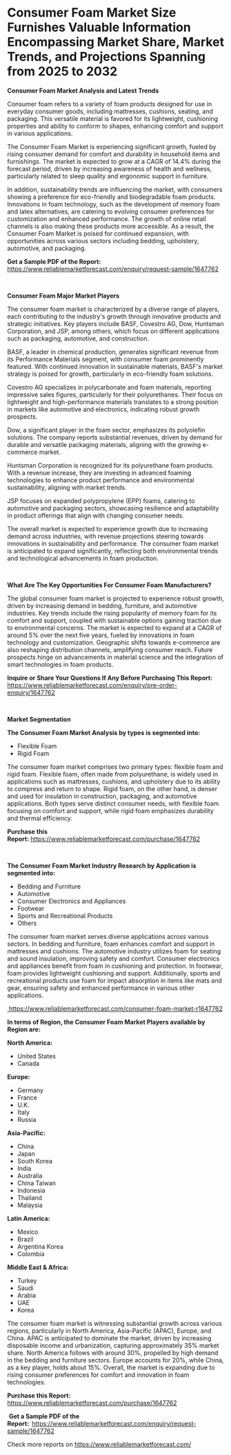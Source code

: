 <p><h1>Consumer Foam Market Size Furnishes Valuable Information Encompassing Market Share, Market Trends, and Projections Spanning from 2025 to 2032</h1></p><p><strong>Consumer Foam Market Analysis and Latest Trends</strong></p>
<p><p>Consumer foam refers to a variety of foam products designed for use in everyday consumer goods, including mattresses, cushions, seating, and packaging. This versatile material is favored for its lightweight, cushioning properties and ability to conform to shapes, enhancing comfort and support in various applications.</p><p>The Consumer Foam Market is experiencing significant growth, fueled by rising consumer demand for comfort and durability in household items and furnishings. The market is expected to grow at a CAGR of 14.4% during the forecast period, driven by increasing awareness of health and wellness, particularly related to sleep quality and ergonomic support in furniture. </p><p>In addition, sustainability trends are influencing the market, with consumers showing a preference for eco-friendly and biodegradable foam products. Innovations in foam technology, such as the development of memory foam and latex alternatives, are catering to evolving consumer preferences for customization and enhanced performance. The growth of online retail channels is also making these products more accessible. As a result, the Consumer Foam Market is poised for continued expansion, with opportunities across various sectors including bedding, upholstery, automotive, and packaging.</p></p>
<p><strong>Get a Sample PDF of the Report:&nbsp;</strong> <a href="https://www.reliablemarketforecast.com/enquiry/request-sample/1647762?utm_campaign=2876&utm_medium=2&utm_source=Github&utm_content=ia&utm_term=02042025&utm_id=consumer-foam">https://www.reliablemarketforecast.com/enquiry/request-sample/1647762</a></p>
<p>&nbsp;</p>
<p><strong>Consumer Foam Major Market Players</strong></p>
<p><p>The consumer foam market is characterized by a diverse range of players, each contributing to the industry's growth through innovative products and strategic initiatives. Key players include BASF, Covestro AG, Dow, Huntsman Corporation, and JSP, among others, which focus on different applications such as packaging, automotive, and construction.</p><p>BASF, a leader in chemical production, generates significant revenue from its Performance Materials segment, with consumer foam prominently featured. With continued innovation in sustainable materials, BASF's market strategy is poised for growth, particularly in eco-friendly foam solutions.</p><p>Covestro AG specializes in polycarbonate and foam materials, reporting impressive sales figures, particularly for their polyurethanes. Their focus on lightweight and high-performance materials translates to a strong position in markets like automotive and electronics, indicating robust growth prospects.</p><p>Dow, a significant player in the foam sector, emphasizes its polyolefin solutions. The company reports substantial revenues, driven by demand for durable and versatile packaging materials, aligning with the growing e-commerce market.</p><p>Huntsman Corporation is recognized for its polyurethane foam products. With a revenue increase, they are investing in advanced foaming technologies to enhance product performance and environmental sustainability, aligning with market trends.</p><p>JSP focuses on expanded polypropylene (EPP) foams, catering to automotive and packaging sectors, showcasing resilience and adaptability in product offerings that align with changing consumer needs.</p><p>The overall market is expected to experience growth due to increasing demand across industries, with revenue projections steering towards innovations in sustainability and performance. The consumer foam market is anticipated to expand significantly, reflecting both environmental trends and technological advancements in foam production.</p></p>
<p>&nbsp;</p>
<p><strong>What Are The Key Opportunities For Consumer Foam Manufacturers?</strong></p>
<p><p>The global consumer foam market is projected to experience robust growth, driven by increasing demand in bedding, furniture, and automotive industries. Key trends include the rising popularity of memory foam for its comfort and support, coupled with sustainable options gaining traction due to environmental concerns. The market is expected to expand at a CAGR of around 5% over the next five years, fueled by innovations in foam technology and customization. Geographic shifts towards e-commerce are also reshaping distribution channels, amplifying consumer reach. Future prospects hinge on advancements in material science and the integration of smart technologies in foam products.</p></p>
<p><strong>Inquire or Share Your Questions If Any Before Purchasing This Report:</strong> <a href="https://www.reliablemarketforecast.com/enquiry/pre-order-enquiry/1647762?utm_campaign=2876&utm_medium=2&utm_source=Github&utm_content=ia&utm_term=02042025&utm_id=consumer-foam">https://www.reliablemarketforecast.com/enquiry/pre-order-enquiry/1647762</a></p>
<p>&nbsp;</p>
<p><strong>Market Segmentation</strong></p>
<p><strong>The Consumer Foam Market Analysis by types is segmented into:</strong></p>
<p><ul><li>Flexible Foam</li><li>Rigid Foam</li></ul></p>
<p><p>The consumer foam market comprises two primary types: flexible foam and rigid foam. Flexible foam, often made from polyurethane, is widely used in applications such as mattresses, cushions, and upholstery due to its ability to compress and return to shape. Rigid foam, on the other hand, is denser and used for insulation in construction, packaging, and automotive applications. Both types serve distinct consumer needs, with flexible foam focusing on comfort and support, while rigid foam emphasizes durability and thermal efficiency.</p></p>
<p><strong>Purchase this Report:&nbsp;</strong><a href="https://www.reliablemarketforecast.com/purchase/1647762?utm_campaign=2876&utm_medium=2&utm_source=Github&utm_content=ia&utm_term=02042025&utm_id=consumer-foam">https://www.reliablemarketforecast.com/purchase/1647762</a></p>
<p>&nbsp;</p>
<p><strong>The Consumer Foam Market Industry Research by Application is segmented into:</strong></p>
<p><ul><li>Bedding and Furniture</li><li>Automotive</li><li>Consumer Electronics and Appliances</li><li>Footwear</li><li>Sports and Recreational Products</li><li>Others</li></ul></p>
<p><p>The consumer foam market serves diverse applications across various sectors. In bedding and furniture, foam enhances comfort and support in mattresses and cushions. The automotive industry utilizes foam for seating and sound insulation, improving safety and comfort. Consumer electronics and appliances benefit from foam in cushioning and protection. In footwear, foam provides lightweight cushioning and support. Additionally, sports and recreational products use foam for impact absorption in items like mats and gear, ensuring safety and enhanced performance in various other applications.</p></p>
<p><a href="https://www.reliablemarketforecast.com/consumer-foam-market-r1647762?utm_campaign=2876&utm_medium=2&utm_source=Github&utm_content=ia&utm_term=02042025&utm_id=consumer-foam">&nbsp;https://www.reliablemarketforecast.com/consumer-foam-market-r1647762</a></p>
<p><strong>In terms of Region, the Consumer Foam Market Players available by Region are:</strong></p>
<p>
    <p> <strong> North America: </strong>
        <ul>
            <li>United States</li>
            <li>Canada</li>
        </ul>
        </p> 
    <p> <strong> Europe: </strong>
        <ul>
            <li>Germany</li>
            <li>France</li>
            <li>U.K.</li>
            <li>Italy</li>
            <li>Russia</li>
        </ul>
        </p> 
    <p> <strong> Asia-Pacific: </strong>
        <ul>
            <li>China</li>
            <li>Japan</li>
            <li>South Korea</li>
            <li>India</li>
            <li>Australia</li>
            <li>China Taiwan</li>
            <li>Indonesia</li>
            <li>Thailand</li>
            <li>Malaysia</li>
        </ul>
        </p> 
    <p> <strong> Latin America: </strong>
        <ul>
            <li>Mexico</li>
            <li>Brazil</li>
            <li>Argentina Korea</li>
            <li>Colombia</li>
        </ul>
        </p> 
    <p> <strong> Middle East & Africa: </strong>
        <ul>
            <li>Turkey</li>
            <li>Saudi</li>
            <li>Arabia</li>
            <li>UAE</li>
            <li>Korea</li>
        </ul>
    </p>
    </p>
<p><p>The consumer foam market is witnessing substantial growth across various regions, particularly in North America, Asia-Pacific (APAC), Europe, and China. APAC is anticipated to dominate the market, driven by increasing disposable income and urbanization, capturing approximately 35% market share. North America follows with around 30%, propelled by high demand in the bedding and furniture sectors. Europe accounts for 20%, while China, as a key player, holds about 15%. Overall, the market is expanding due to rising consumer preferences for comfort and innovation in foam technologies.</p></p>
<p><strong>Purchase this Report: </strong><a href="https://www.reliablemarketforecast.com/purchase/1647762?utm_campaign=2876&utm_medium=2&utm_source=Github&utm_content=ia&utm_term=02042025&utm_id=consumer-foam">https://www.reliablemarketforecast.com/purchase/1647762</a></p>
<p>&nbsp;<strong>Get a Sample PDF of the Report:&nbsp;&nbsp;</strong><a href="https://www.reliablemarketforecast.com/enquiry/request-sample/1647762?utm_campaign=2876&utm_medium=2&utm_source=Github&utm_content=ia&utm_term=02042025&utm_id=consumer-foam">https://www.reliablemarketforecast.com/enquiry/request-sample/1647762</a></p>
<p><strong></strong></p>
<p>Check more reports on <a href="https://www.reliablemarketforecast.com/?utm_campaign=2876&utm_medium=2&utm_source=Github&utm_content=ia&utm_term=02042025&utm_id=consumer-foam">https://www.reliablemarketforecast.com/</a></p>